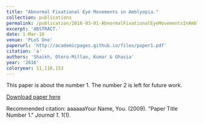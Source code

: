 ```yaml
---
title: "Abnormal Fixational Eye Movements in Amblyopia."
collection: publications
permalink: /publication/2016-03-01-AbnormalFixationalEyeMovementsInAmblyopia_
excerpt: 'ABSTRACT.'
date: 1-Mar-16
venue: 'PLoS One'
paperurl: 'http://academicpages.github.io/files/paper1.pdf'
citation: 'a'
authors: 'Shaikh, Otero-Millan, Kumar & Ghasia'
year: '2016'
coloryear: 11,110,153
---
```

This paper is about the number 1. The number 2 is left for future work.

[Download paper here](http://academicpages.github.io/files/paper1.pdf)

Recommended citation: aaaaaaYour Name, You. (2009). "Paper Title Number 1." <i>Journal 1</i>. 1(1).

